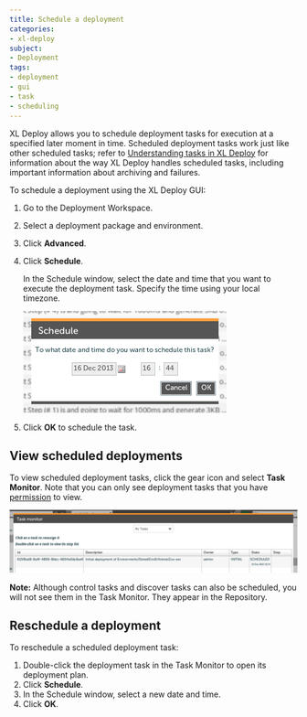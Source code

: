 ```yaml
---
title: Schedule a deployment
categories:
- xl-deploy
subject:
- Deployment
tags:
- deployment
- gui
- task
- scheduling
---
```


XL Deploy allows you to schedule deployment tasks for execution at a specified later moment in time. Scheduled deployment tasks work just like other scheduled tasks; refer to [Understanding tasks in XL Deploy](https://docs.xebialabs.com/xl-deploy/concept/understanding-tasks-in-xl-deploy.html#scheduling) for information about the way XL Deploy handles scheduled tasks, including important information about archiving and failures.

To schedule a deployment using the XL Deploy GUI:

1. Go to the Deployment Workspace.
1. Select a deployment package and environment.
1. Click **Advanced**.
1. Click **Schedule**.

    In the Schedule window, select the date and time that you want to execute the deployment task. Specify the time using your local timezone.

    ![Schedule Window](images/schedule-window.png)

1. Click **OK** to schedule the task.

## View scheduled deployments

To view scheduled deployment tasks, click the gear icon and select **Task Monitor**. Note that you can only see deployment tasks that you have [permission](/xl-deploy/concept/overview-of-security-in-xl-deploy.html#permissions) to view.

![Schedule Task Monitor](images/schedule-task-monitor.png)

**Note:** Although control tasks and discover tasks can also be scheduled, you will not see them in the Task Monitor. They appear in the Repository.

## Reschedule a deployment

To reschedule a scheduled deployment task:

1. Double-click the deployment task in the Task Monitor to open its deployment plan.
1. Click **Schedule**.
1. In the Schedule window, select a new date and time. 
1. Click **OK**.
